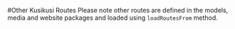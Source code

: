 #Other Kusikusi Routes
Please note other routes are defined in the models, media and website packages and loaded using `loadRoutesFrom` method.
